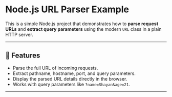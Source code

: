# Node.js URL Parser Example

This is a simple Node.js project that demonstrates how to **parse request URLs** and **extract query parameters** using the modern `URL` class in a plain HTTP server.

---

## 🚀 Features

- Parse the full URL of incoming requests.
- Extract pathname, hostname, port, and query parameters.
- Display the parsed URL details directly in the browser.
- Works with query parameters like `?name=Shayan&age=21`.

---


